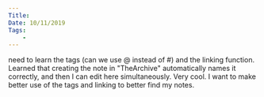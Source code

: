 ```yaml
---
Title: 
Date: 10/11/2019
Tags:
    - 
---
```

need to learn the tags (can we use @ instead of #) and the linking function.
Learned that creating the note in "TheArchive" automatically names it correctly, and then I can edit here simultaneously. Very cool.
I want to make better use of the tags and linking to better find my notes.
